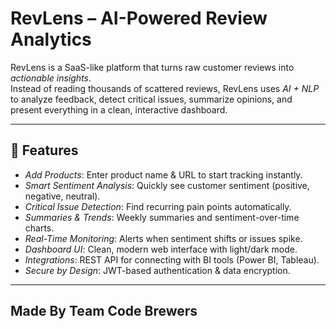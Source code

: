 # RevLens – AI-Powered Review Analytics

RevLens is a SaaS-like platform that turns raw customer reviews into *actionable insights*.  
Instead of reading thousands of scattered reviews, RevLens uses *AI + NLP* to analyze feedback, detect critical issues, summarize opinions, and present everything in a clean, interactive dashboard.

---

## 🚀 Features

- *Add Products*: Enter product name & URL to start tracking instantly.  
- *Smart Sentiment Analysis*: Quickly see customer sentiment (positive, negative, neutral).  
- *Critical Issue Detection*: Find recurring pain points automatically.  
- *Summaries & Trends*: Weekly summaries and sentiment-over-time charts.  
- *Real-Time Monitoring*: Alerts when sentiment shifts or issues spike.  
- *Dashboard UI*: Clean, modern web interface with light/dark mode.  
- *Integrations*: REST API for connecting with BI tools (Power BI, Tableau).  
- *Secure by Design*: JWT-based authentication & data encryption.  

---

## Made By Team Code Brewers
